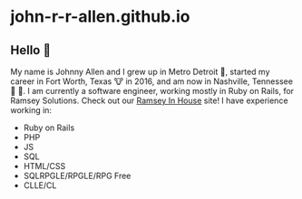 # john-r-r-allen.github.io

## Hello 👋

My name is Johnny Allen and I grew up in Metro Detroit 🚗, started my career in Fort Worth, Texas 🐮 in 2016, and am now in Nashville, Tennessee 🎵 🎸. I am currently a software engineer, working mostly in Ruby on Rails, for Ramsey Solutions. Check out our [Ramsey In House](https://www.ramseyinhouse.com/) site! 
I have experience working in:
 - Ruby on Rails 
 - PHP
 - JS
 - SQL
 - HTML/CSS
 - SQLRPGLE/RPGLE/RPG Free
 - CLLE/CL
